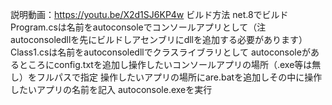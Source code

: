 説明動画：https://youtu.be/X2d1SJ6KP4w
ビルド方法
net.8でビルド
Program.csは名前をautoconsoleでコンソールアプリとして（注autoconsoledllを先にビルドしアセンブリにdllを追加する必要があります）
Class1.csは名前をautoconsoledllでクラスライブラリとして
autoconsoleがあるところにconfig.txtを追加し操作したいコンソールアプリの場所（.exe等は無し）をフルパスで指定
操作したいアプリの場所にare.batを追加しその中に操作したいアプリの名前を記入
autoconsole.exeを実行
